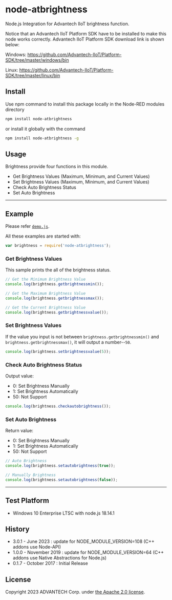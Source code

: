 # node-atbrightness
Node.js Integration for Advantech IIoT brightness function.

Notice that an Advantech IIoT Platform SDK have to be installed to make this node works correctly.
Advantech IIoT Platform SDK download link is shown below:

Windows:
  https://github.com/Advantech-IIoT/Platform-SDK/tree/master/windows/bin
  
Linux:
  https://github.com/Advantech-IIoT/Platform-SDK/tree/master/linux/bin

## Install
Use npm command to install this package locally in the Node-RED modules directory
```bash
npm install node-atbrightness
```
or install it globally with the command
```bash
npm install node-atbrightness -g
```
## Usage
Brightness provide four functions in this module.
  - Get Brightness Values (Maximum, Minimum, and Current Values)
  - Set Brightness Values (Maximum, Minimum, and Current Values)
  - Check Auto Brightness Status
  - Set Auto Brightness

---
## Example
Please refer [`demo.js`](./demo.js).

All these examples are started with:
```js
var brightness = require('node-atbrightness');
```

### Get Brightness Values
This sample prints the all of the brightness status.
``` js
// Get the Minimum Brightness Value
console.log(brightness.getbrightnessmin());

// Get the Maximum Brightness Value
console.log(brightness.getbrightnessmax());

// Get the Current Brightness Value
console.log(brightness.getbrightnessvalue());
```

### Set Brightness Values
If the value you input is not between <code>brightness.getbrightnessmin()</code> and <code>brightness.getbrightnessmax()</code>, it will output a number--<code>50</code>.
``` js
console.log(brightness.setbrightnessvalue(5));
```

### Check Auto Brightness Status
Output value:
 - 0: Set Brightness Manually
 - 1: Set Brightness Automatically
 - 50: Not Support
``` js
console.log(brightness.checkautobrightness());
```

### Set Auto Brightness
Return value:
 - 0: Set Brightness Manually
 - 1: Set Brightness Automatically
 - 50: Not Support
``` js
// Auto Brightness
console.log(brightness.setautobrightness(true));

// Manually Brightness
console.log(brightness.setautobrightness(false));
```
---
## Test Platform
- Windows 10 Enterprise LTSC with node.js 18.14.1

## History
- 3.0.1 - June 2023 : update for NODE_MODULE_VERSION=108 (C++ addons use Node-API)
- 1.0.0 - November 2019 : update for NODE_MODULE_VERSION=64 (C++ addons use Native Abstractions for Node.js)
- 0.1.7 - October 2017 : Initial Release

## License
Copyright 2023 ADVANTECH Corp. under [the Apache 2.0 license](LICENSE).
